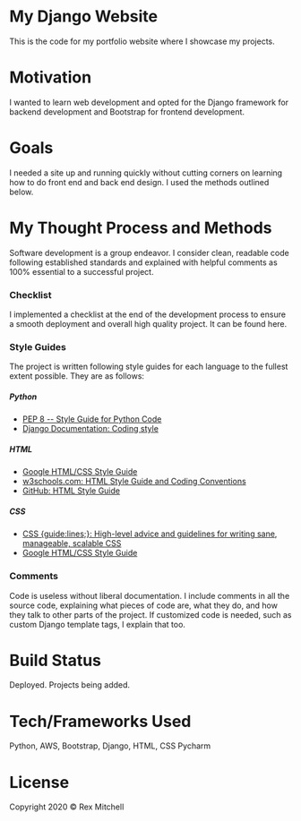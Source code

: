 # My Django Website

This is the code for my portfolio website where I showcase my projects.

# Motivation

I wanted to learn web development and opted for the Django framework for backend development and Bootstrap for frontend development.

# Goals

I needed a site up and running quickly without cutting corners on learning how to do front end and back end design. I used the methods outlined below.

# My Thought Process and Methods

Software development is a group endeavor. I consider clean, readable code following established standards and explained with helpful comments as 100% essential to a successful project.

### Checklist
I implemented a checklist at the end of the development process to ensure a smooth deployment and overall high quality project. It can be found here.

### Style Guides
The project is written following style guides for each language to the fullest extent possible. They are as follows:

##### Python
* [PEP 8 -- Style Guide for Python Code](https://www.python.org/dev/peps/pep-0008/)
* [Django Documentation: Coding style](https://docs.djangoproject.com/en/dev/internals/contributing/writing-code/coding-style/)
##### HTML
* [Google HTML/CSS Style Guide](https://google.github.io/styleguide/htmlcssguide.html)
* [w3schools.com: HTML Style Guide and Coding Conventions](https://www.w3schools.com/html/html5_syntax.asp)
* [GitHub: HTML Style Guide](https://gist.github.com/ryansechrest/8693303)
##### CSS
* [CSS {guide:lines;}: High-level advice and guidelines for writing sane, manageable, scalable CSS](https://cssguidelin.es/)
* [Google HTML/CSS Style Guide](https://google.github.io/styleguide/htmlcssguide.html)

### Comments
Code is useless without liberal documentation. I include comments in all the source code, explaining what pieces of code are, what they do, and how they talk to other parts of the project. If customized code is needed, such as custom Django template tags, I explain that too.

# Build Status

Deployed. Projects being added.

# Tech/Frameworks Used

Python, AWS, Bootstrap, Django, HTML, CSS Pycharm

# License

Copyright 2020 © Rex Mitchell
